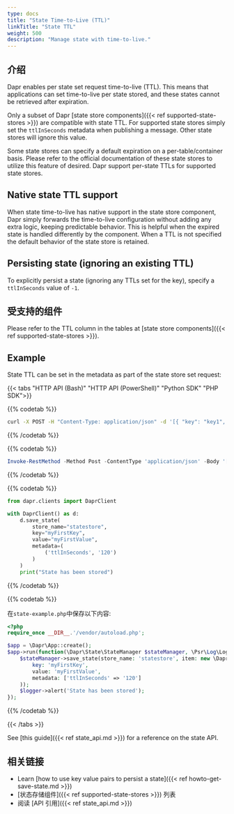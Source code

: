 ```yaml
---
type: docs
title: "State Time-to-Live (TTL)"
linkTitle: "State TTL"
weight: 500
description: "Manage state with time-to-live."
---
```


## 介绍

Dapr enables per state set request time-to-live (TTL). This means that applications can set time-to-live per state stored, and these states cannot be retrieved after expiration.

Only a subset of Dapr [state store components]({{< ref supported-state-stores >}}) are compatible with state TTL. For supported state stores simply set the `ttlInSeconds` metadata when publishing a message. Other state stores will ignore this value.

Some state stores can specify a default expiration on a per-table/container basis. Please refer to the official documentation of these state stores to utilize this feature of desired. Dapr support per-state TTLs for supported state stores.

## Native state TTL support

When state time-to-live has native support in the state store component, Dapr simply forwards the time-to-live configuration without adding any extra logic, keeping predictable behavior. This is helpful when the expired state is handled differently by the component. When a TTL is not specified the default behavior of the state store is retained.

## Persisting state (ignoring an existing TTL)

To explicitly persist a state (ignoring any TTLs set for the key), specify a `ttlInSeconds` value of `-1`.

## 受支持的组件

Please refer to the TTL column in the tables at [state store components]({{< ref supported-state-stores >}}).

## Example

State TTL can be set in the metadata as part of the state store set request:

{{< tabs "HTTP API (Bash)" "HTTP API (PowerShell)" "Python SDK" "PHP SDK">}}

{{% codetab %}}

```bash
curl -X POST -H "Content-Type: application/json" -d '[{ "key": "key1", "value": "value1", "metadata": { "ttlInSeconds": "120" } }]' http://localhost:3500/v1.0/state/statestore
```

{{% /codetab %}}

{{% codetab %}}

```powershell
Invoke-RestMethod -Method Post -ContentType 'application/json' -Body '[{"key": "key1", "value": "value1", "metadata": {"ttlInSeconds": "120"}}]' -Uri 'http://localhost:3500/v1.0/state/statestore'
```

{{% /codetab %}}

{{% codetab %}}

```python
from dapr.clients import DaprClient

with DaprClient() as d:
    d.save_state(
        store_name="statestore",
        key="myFirstKey",
        value="myFirstValue",
        metadata=(
            ('ttlInSeconds', '120')
        )
    )
    print("State has been stored")

```

{{% /codetab %}}

{{% codetab %}}

在`state-example.php`中保存以下内容:

```php
<?php
require_once __DIR__.'/vendor/autoload.php';

$app = \Dapr\App::create();
$app->run(function(\Dapr\State\StateManager $stateManager, \Psr\Log\LoggerInterface $logger) {
    $stateManager->save_state(store_name: 'statestore', item: new \Dapr\State\StateItem(
        key: 'myFirstKey',
        value: 'myFirstValue',
        metadata: ['ttlInSeconds' => '120']
    ));
    $logger->alert('State has been stored');
});
```

{{% /codetab %}}

{{< /tabs >}}

See [this guide]({{< ref state_api.md >}}) for a reference on the state API.

## 相关链接

- Learn [how to use key value pairs to persist a state]({{< ref howto-get-save-state.md >}})
- [状态存储组件]({{< ref supported-state-stores >}}) 列表
- 阅读 [API 引用]({{< ref state_api.md >}})

